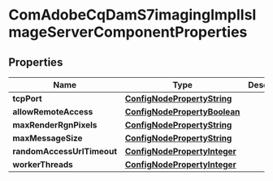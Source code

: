 

# ComAdobeCqDamS7imagingImplIsImageServerComponentProperties

## Properties

Name | Type | Description | Notes
------------ | ------------- | ------------- | -------------
**tcpPort** | [**ConfigNodePropertyString**](ConfigNodePropertyString.md) |  |  [optional]
**allowRemoteAccess** | [**ConfigNodePropertyBoolean**](ConfigNodePropertyBoolean.md) |  |  [optional]
**maxRenderRgnPixels** | [**ConfigNodePropertyString**](ConfigNodePropertyString.md) |  |  [optional]
**maxMessageSize** | [**ConfigNodePropertyString**](ConfigNodePropertyString.md) |  |  [optional]
**randomAccessUrlTimeout** | [**ConfigNodePropertyInteger**](ConfigNodePropertyInteger.md) |  |  [optional]
**workerThreads** | [**ConfigNodePropertyInteger**](ConfigNodePropertyInteger.md) |  |  [optional]



